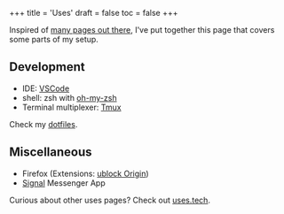 +++
title = 'Uses'
draft = false
toc = false
+++

Inspired of [many pages out there](https://uses.tech/), I've put together this page that covers some parts of my setup.

## Development

- IDE: [VSCode](https://code.visualstudio.com/)
- shell: zsh with [oh-my-zsh](https://ohmyz.sh/)
- Terminal multiplexer: [Tmux](https://github.com/tmux/tmux)

Check my [dotfiles](https://github.com/thatmlopsguy/dotfiles).

## Miscellaneous

- Firefox (Extensions: [ublock Origin](https://github.com/gorhill/uBlock))
- [Signal](https://www.signal.org/) Messenger App

Curious about other uses pages? Check out [uses.tech](https://uses.tech/).
